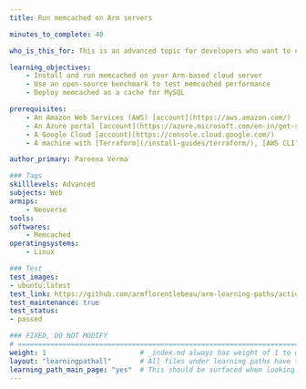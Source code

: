 ```yaml
---
title: Run memcached on Arm servers

minutes_to_complete: 40

who_is_this_for: This is an advanced topic for developers who want to use memcached as their in-memory key-value store.

learning_objectives:
    - Install and run memcached on your Arm-based cloud server
    - Use an open-source benchmark to test memcached performance
    - Deploy memcached as a cache for MySQL

prerequisites:
    - An Amazon Web Services (AWS) [account](https://aws.amazon.com/)
    - An Azure portal [account](https://azure.microsoft.com/en-in/get-started/azure-portal)
    - A Google Cloud [account](https://console.cloud.google.com/)
    - A machine with [Terraform](/install-guides/terraform/), [AWS CLI](/install-guides/aws-cli), [Google Cloud CLI](/install-guides/gcloud), [Azure CLI](/install-guides/azure-cli), [AWS IAM authenticator](https://docs.aws.amazon.com/eks/latest/userguide/install-aws-iam-authenticator.html), and [Ansible](/install-guides/ansible/) installed

author_primary: Pareena Verma

### Tags
skilllevels: Advanced
subjects: Web
armips:
    - Neoverse
tools:
softwares:
    - Memcached
operatingsystems:
    - Linux

### Test
test_images:
- ubuntu:latest
test_link: https://github.com/armflorentlebeau/arm-learning-paths/actions/runs/4312122327
test_maintenance: true
test_status:
- passed

### FIXED, DO NOT MODIFY
# ================================================================================
weight: 1                       # _index.md always has weight of 1 to order correctly
layout: "learningpathall"       # All files under learning paths have this same wrapper
learning_path_main_page: "yes"  # This should be surfaced when looking for related content. Only set for _index.md of learning path content.
---
```

